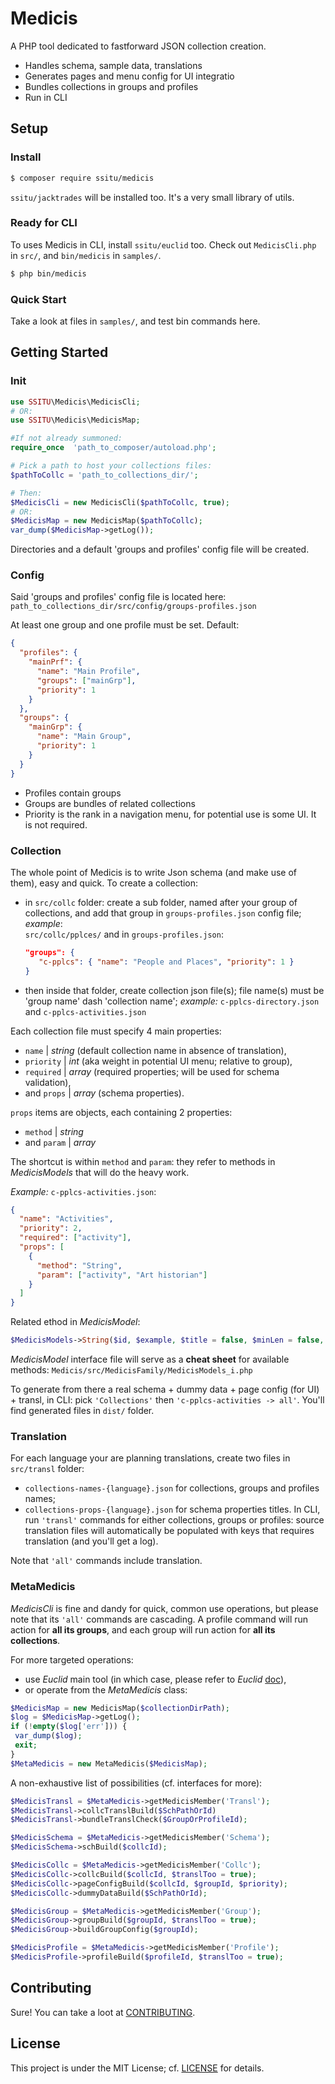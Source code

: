 
# Medicis

A PHP tool dedicated to fastforward JSON collection creation. 
- Handles schema, sample data, translations
- Generates pages and menu config for UI integratio 
- Bundles collections in groups and profiles
- Run in CLI

## Setup

### Install

```bash
$ composer require ssitu/medicis
```
`ssitu/jacktrades` will be installed too. It's a very small library of utils.

### Ready for CLI

To uses Medicis in CLI, install `ssitu/euclid` too.
Check out `MedicisCli.php` in `src/`, and `bin/medicis` in `samples/`.
```bash
$ php bin/medicis
```
### Quick Start

Take a look at files in `samples/`, and test bin commands here.


## Getting Started

### Init

```php
use SSITU\Medicis\MedicisCli;
# OR:
use SSITU\Medicis\MedicisMap;

#If not already summoned:
require_once  'path_to_composer/autoload.php';

# Pick a path to host your collections files:
$pathToCollc = 'path_to_collections_dir/';

# Then:
$MedicisCli = new MedicisCli($pathToCollc, true);
# OR:
$MedicisMap = new MedicisMap($pathToCollc);
var_dump($MedicisMap->getLog());
```
Directories and a default 'groups and profiles' config file will be created.

### Config

Said 'groups and profiles' config file is located here: 
`path_to_collections_dir/src/config/groups-profiles.json`

At least one group and one profile must be set.
Default:
```JSON
{
  "profiles": {
    "mainPrf": {
      "name": "Main Profile",
      "groups": ["mainGrp"],
      "priority": 1
    }
  },
  "groups": {
    "mainGrp": {
      "name": "Main Group",
      "priority": 1
    }
  }
}
```
- Profiles contain groups
- Groups are bundles of related collections
- Priority is the rank in a navigation menu, for potential use is some UI. 
   It is not required.
   
### Collection

The whole point of Medicis is to write Json schema (and make use of them), easy and quick.
To create a collection:
- in `src/collc` folder: create a sub folder, named after your group of collections, and add that group in `groups-profiles.json` config file;
 *example*:   
 `src/collc/pplces/`
 and in `groups-profiles.json`:
   ```json
   "groups": {
      "c-pplcs": { "name": "People and Places", "priority": 1 }
  }
  ```

- then inside that folder, create collection json file(s); file name(s) must be 'group name' dash 'collection name';
 *example:*
 `c-pplcs-directory.json` and `c-pplcs-activities.json`


Each collection file must specify 4 main properties: 
  - `name` | *string* (default collection name in absence of translation), 
  - `priority` | *int* (aka weight in potential UI menu; relative to group), 
  - `required`  | *array* (required properties; will be used for schema validation),  
  - and `props`  | *array* (schema properties).

`props` items are objects, each containing 2 properties:
-  `method`  | *string*
- and `param`  | *array*

The shortcut is within `method` and `param`: they refer to methods in *MedicisModels* that will do the heavy work.

*Example:*
`c-pplcs-activities.json`:
```json
{
  "name": "Activities",
  "priority": 2,
  "required": ["activity"],
  "props": [
    {
      "method": "String",
      "param": ["activity", "Art historian"]
    }
  ]
}
```
Related ethod in *MedicisModel*:
```php
$MedicisModels->String($id, $example, $title = false, $minLen = false, $maxLen = false, $pattern = false);
```
*MedicisModel* interface file will serve as a **cheat sheet** for available methods:
`Medicis/src/MedicisFamily/MedicisModels_i.php`

To generate from there a real schema + dummy data + page config (for UI) + transl, in CLI: pick `'Collections'` then `'c-pplcs-activities -> all'`.
You'll find generated files in `dist/` folder.


### Translation

For each language your are planning translations, create two files in `src/transl` folder:
- `collections-names-{language}.json` for collections, groups and profiles names;
- `collections-props-{language}.json` for schema properties titles.
In CLI, run `'transl'` commands for either collections, groups or profiles: source translation files will automatically be populated with keys that requires translation (and you'll get a log).

Note that `'all'` commands include translation.  

### MetaMedicis

*MedicisCli* is fine and dandy for quick, common use operations, but please note that its `'all'` commands are cascading.
A profile command will run action for **all its groups**, and each group will run action for **all its collections**.

For more targeted operations:
-  use *Euclid* main tool (in which case, please refer to *Euclid* [doc](https://github.com/I-is-as-I-does/Euclid)), 
- or operate from the *MetaMedicis* class:
```php
$MedicisMap = new MedicisMap($collectionDirPath);
$log = $MedicisMap->getLog();
if (!empty($log['err'])) {
 var_dump($log);
 exit;
}
$MetaMedicis = new MetaMedicis($MedicisMap);
```
A non-exhaustive list of possibilities (cf. interfaces for more):
```php
$MedicisTransl = $MetaMedicis->getMedicisMember('Transl');
$MedicisTransl->collcTranslBuild($SchPathOrId)
$MedicisTransl->bundleTranslCheck($GroupOrProfileId);

$MedicisSchema = $MetaMedicis->getMedicisMember('Schema');
$MedicisSchema->schBuild($collcId);

$MedicisCollc = $MetaMedicis->getMedicisMember('Collc');
$MedicisCollc->collcBuild($collcId, $translToo = true);
$MedicisCollc->pageConfigBuild($collcId, $groupId, $priority);
$MedicisCollc->dummyDataBuild($SchPathOrId);

$MedicisGroup = $MetaMedicis->getMedicisMember('Group');
$MedicisGroup->groupBuild($groupId, $translToo = true);
$MedicisGroup->buildGroupConfig($groupId);

$MedicisProfile = $MetaMedicis->getMedicisMember('Profile');
$MedicisProfile->profileBuild($profileId, $translToo = true);
```

## Contributing

Sure! You can take a loot at [CONTRIBUTING](CONTRIBUTING.md).

## License

This project is under the MIT License; cf. [LICENSE](LICENSE) for details.